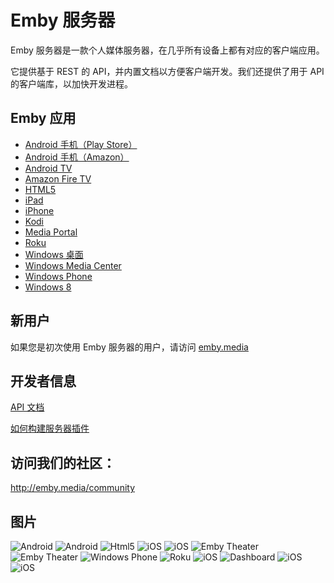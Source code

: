 Emby 服务器
============

Emby 服务器是一款个人媒体服务器，在几乎所有设备上都有对应的客户端应用。

它提供基于 REST 的 API，并内置文档以方便客户端开发。我们还提供了用于 API 的客户端库，以加快开发进程。

## Emby 应用

- [Android 手机（Play Store）](https://play.google.com/store/apps/details?id=com.mb.android "Android 手机（Play Store）")
- [Android 手机（Amazon）](http://www.amazon.com/Emby-for-Android/dp/B00GVH9O0I "Android 手机（Amazon）")
- [Android TV](https://play.google.com/store/apps/details?id=tv.emby.embyatv "Android TV")
- [Amazon Fire TV](http://www.amazon.com/Emby-for-Fire-TV/dp/B00VVJKTW8 "Amazon Fire TV")
- [HTML5](http://app.emby.media "HTML5")
- [iPad](https://itunes.apple.com/us/app/emby/id992180193?ls=1&mt=8 "iPad")
- [iPhone](https://itunes.apple.com/us/app/emby/id992180193?ls=1&mt=8 "iPhone")
- [Kodi](http://emby.media/download/ "Kodi")
- [Media Portal](http://www.team-mediaportal.com/ "Media Portal")
- [Roku](https://www.roku.com/channels#!details/44191/emby "Roku")
- [Windows 桌面](http://emby.media/download/ "Windows 桌面")
- [Windows Media Center](http://emby.media/download/ "Windows Media Center")
- [Windows Phone](http://www.windowsphone.com/s?appid=f4971ed9-f651-4bf6-84bb-94fd98613b86 "Windows Phone")
- [Windows 8](http://apps.microsoft.com/windows/en-us/app/media-browser/ad55a2f0-9897-47bd-8944-bed3aefd5d06 "Windows 8.1")

## 新用户 ##

如果您是初次使用 Emby 服务器的用户，请访问 [emby.media](http://www.emby.media/ "emby.media")

## 开发者信息 ##

[API 文档](https://github.com/MediaBrowser/MediaBrowser/wiki "API 工作流程")

[如何构建服务器插件](https://github.com/MediaBrowser/MediaBrowser/wiki/How-to-build-a-Server-Plugin "如何构建服务器插件")


## 访问我们的社区： ##

http://emby.media/community

## 图片

![Android](https://dl.dropboxusercontent.com/u/4038856/android1.png)
![Android](https://dl.dropboxusercontent.com/u/4038856/android2.png)
![Html5](https://github.com/MediaBrowser/MediaBrowser.Resources/raw/master/apps/html5.png)
![iOS](https://github.com/MediaBrowser/MediaBrowser.Resources/raw/master/apps/ios_1.jpg)
![iOS](https://raw.github.com/MediaBrowser/MediaBrowser.Resources/master/apps/ios_2.jpg)
![Emby Theater](https://raw.github.com/MediaBrowser/MediaBrowser.Resources/master/apps/mbt.png)
![Emby Theater](https://raw.github.com/MediaBrowser/MediaBrowser.Resources/master/apps/mbt1.png)
![Windows Phone](https://raw.github.com/MediaBrowser/MediaBrowser.Resources/master/apps/winphone.png)
![Roku](https://raw.github.com/MediaBrowser/MediaBrowser.Resources/master/apps/roku2.jpg)
![iOS](https://raw.github.com/MediaBrowser/MediaBrowser.Resources/master/apps/ios_3.jpg)
![Dashboard](https://raw.github.com/MediaBrowser/MediaBrowser.Resources/master/apps/dashboard.png)
![iOS](http://i.imgur.com/prrzxMc.jpg)
![iOS](http://i.imgur.com/c9Vd1w5.jpg)